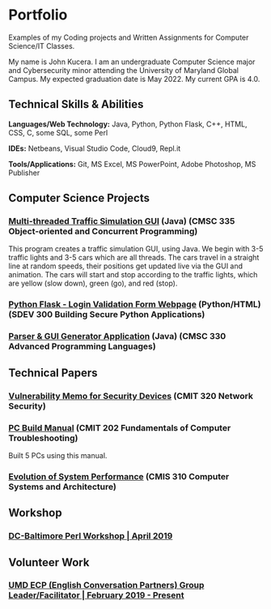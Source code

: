 # Portfolio
Examples of my Coding projects and Written Assignments for Computer Science/IT Classes.

My name is John Kucera. I am an undergraduate Computer Science major and Cybersecurity minor attending the University of Maryland Global Campus. My expected graduation date is May 2022. My current GPA is 4.0.

## Technical Skills & Abilities

**Languages/Web Technology:**
Java, Python, Python Flask, C++, HTML, CSS, C, some SQL, some Perl

**IDEs:**
Netbeans, Visual Studio Code, Cloud9, Repl.it

**Tools/Applications:**
Git, MS Excel, MS PowerPoint, Adobe Photoshop, MS Publisher

## Computer Science Projects

### [Multi-threaded Traffic Simulation GUI](./Multi-threadedTrafficSimulationGUI) (Java) (CMSC 335 Object-oriented and Concurrent Programming)

This program creates a traffic simulation GUI, using Java. We begin with 3-5 traffic lights and 3-5 cars which are all threads. The cars travel in a straight line at random speeds, their positions get updated live via the GUI and animation. The cars will start and stop according to the traffic lights, which are yellow (slow down), green (go), and red (stop).

### [Python Flask - Login Validation Form Webpage](./LoginValidationWebpage) (Python/HTML) (SDEV 300 Building Secure Python Applications)

### [Parser & GUI Generator Application](./Parser&GUIGenerator) (Java) (CMSC 330 Advanced Programming Languages)

## Technical Papers

### [Vulnerability Memo for Security Devices](./VulnerabilityMemo.pdf) (CMIT 320 Network Security)

### [PC Build Manual](./PCBuildManual.pdf) (CMIT 202 Fundamentals of Computer Troubleshooting)

Built 5 PCs using this manual.

### [Evolution of System Performance](./SystemPerformance-ResearchPaper.pdf) (CMIS 310 Computer Systems and Architecture)

## Workshop

### [DC-Baltimore Perl Workshop | April 2019](https://dcbpw.org/dcbpw2020/)

## Volunteer Work

### [UMD ECP (English Conversation Partners) Group Leader/Facilitator | February 2019 - Present](http://ecpumd.weebly.com/)
